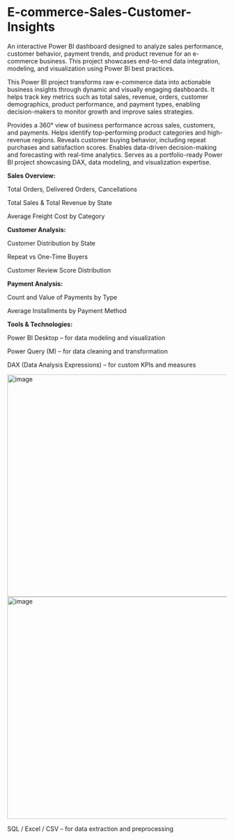# E-commerce-Sales-Customer-Insights
An interactive Power BI dashboard designed to analyze sales performance, customer behavior, payment trends, and product revenue for an e-commerce business. This project showcases end-to-end data integration, modeling, and visualization using Power BI best practices. 

This Power BI project transforms raw e-commerce data into actionable business insights through dynamic and visually engaging dashboards.
It helps track key metrics such as total sales, revenue, orders, customer demographics, product performance, and payment types, enabling decision-makers to monitor growth and improve sales strategies.

Provides a 360° view of business performance across sales, customers, and payments.
Helps identify top-performing product categories and high-revenue regions.
Reveals customer buying behavior, including repeat purchases and satisfaction scores.
Enables data-driven decision-making and forecasting with real-time analytics.
Serves as a portfolio-ready Power BI project showcasing DAX, data modeling, and visualization expertise.

**Sales Overview:** 

Total Orders, Delivered Orders, Cancellations

Total Sales & Total Revenue by State

Average Freight Cost by Category

**Customer Analysis:**

Customer Distribution by State

Repeat vs One-Time Buyers

Customer Review Score Distribution

**Payment Analysis:** 

Count and Value of Payments by Type

Average Installments by Payment Method

**Tools & Technologies:**

Power BI Desktop – for data modeling and visualization

Power Query (M) – for data cleaning and transformation

DAX (Data Analysis Expressions) – for custom KPIs and measures



<img width="905" height="510" alt="image" src="https://github.com/user-attachments/assets/38e9c394-c4ec-4a15-81ec-5a7757c62822" />





<img width="905" height="510" alt="image" src="https://github.com/user-attachments/assets/60160fb6-217a-4e58-809a-b11bf93dd66f" />



SQL / Excel / CSV – for data extraction and preprocessing
